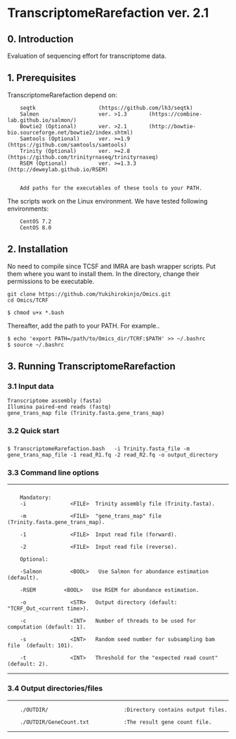 #   TranscriptomeRarefaction ver. 2.1


## 0. Introduction

Evaluation of sequencing effort for transcriptome data.

## 1. Prerequisites

TranscriptomeRarefaction depend on:


        seqtk                    (https://github.com/lh3/seqtk)
        Salmon                   ver. >1.3       (https://combine-lab.github.io/salmon/)
        Bowtie2 (Optional)       ver. >2.1       (http://bowtie-bio.sourceforge.net/bowtie2/index.shtml)
        Samtools (Optional)      ver. >=1.9      (https://github.com/samtools/samtools)
        Trinity (Optional)       ver. >=2.8      (https://github.com/trinityrnaseq/trinityrnaseq)
        RSEM (Optional)          ver. >=1.3.3      (http://deweylab.github.io/RSEM)


        Add paths for the executables of these tools to your PATH.

The scripts work on the Linux environment. We have tested following environments:

        CentOS 7.2
        CentOS 8.0



## 2. Installation
No need to compile since TCSF and IMRA are bash wrapper scripts. Put them where you want to install them.
In the directory, change their permissions to be executable.

```
git clone https://github.com/Yukihirokinjo/Omics.git
cd Omics/TCRF

$ chmod u+x *.bash
```

Thereafter, add the path to your PATH.
For example..
```
$ echo 'export PATH=/path/to/Omics_dir/TCRF:$PATH' >> ~/.bashrc
$ source ~/.bashrc
```


## 3. Running TranscriptomeRarefaction

### 3.1 Input data
```
Transcriptome assembly (fasta)
Illumina paired-end reads (fastq)
gene_trans_map file (Trinity.fasta.gene_trans_map)
```


### 3.2 Quick start

##### 
```
$ TranscriptomeRarefaction.bash   -i Trinity.fasta_file -m gene_trans_map_file -1 read_R1.fq -2 read_R2.fq -o output_directory 
```



### 3.3 Command line options
--------------------------------------------------------------------------------
##### 

        Mandatory:
        -i              <FILE>  Trinity assembly file (Trinity.fasta).

        -m              <FILE>  "gene_trans_map" file (Trinity.fasta.gene_trans_map). 

        -1              <FILE>  Input read file (forward).

        -2              <FILE>  Input read file (reverse).

        Optional:

        -Salmon         <BOOL>   Use Salmon for abundance estimation (default).

        -RSEM         <BOOL>   Use RSEM for abundance estimation.

        -o              <STR>   Output directory (default: "TCRF_Out_<current time>).

        -c              <INT>   Number of threads to be used for computation (default: 1).

        -s              <INT>   Random seed number for subsampling bam file  (default: 101).

        -t              <INT>   Threshold for the "expected read count" (default: 2).


--------------------------------------------------------------------------------

### 3.4 Output directories/files
--------------------------------------------------------------------------------
        ./OUTDIR/                        :Directory contains output files.

        ./OUTDIR/GeneCount.txt           :The result gene count file.

--------------------------------------------------------------------------------


